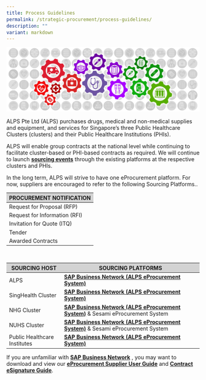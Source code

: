 ```yaml
---
title: Process Guidelines
permalink: /strategic-procurement/process-guidelines/
description: ""
variant: markdown
---
```

![](/images/alps_sourcing_events_process_guidelines_1920x640_clear.png)

ALPS Pte Ltd (ALPS) purchases drugs, medical and non-medical supplies and equipment, and services for Singapore’s three Public Healthcare Clusters (clusters) and their Public Healthcare Institutions (PHIs).

ALPS will enable group contracts at the national level while continuing to facilitate cluster-based or PHI-based contracts as required. We will continue to launch **[sourcing events](/strategic-procurement/national-sourcing-events/)** through the existing platforms at the respective clusters and PHIs.

In the long term, ALPS will strive to have one eProcurement platform. For now, suppliers are encouraged to refer to the following Sourcing Platforms..

<section>
	<table style="border-color: lightgray; border-width: 1px">
		<thead style="background-color: lightgray">
			<tr>
				<th>PROCUREMENT NOTIFICATION</th>
			</tr>
		</thead>
		<tbody>
			<tr>
				<td>Request for Proposal (RFP)</td>
			</tr>
			<tr>
				<td>Request for Information (RFI)</td>
			</tr>
			<tr>
				<td>Invitation for Quote (ITQ)</td>
			</tr>
			<tr>
				<td>Tender</td>
			</tr>
			<tr>
				<td>Awarded Contracts</td>
			</tr>
		</tbody>
	</table>
</section>

<br>

<section>
	<table style="border-color: lightgray; border-width: 1px">
		<thead style="background-color: lightgray">
			<tr>
				<th>SOURCING HOST</th>
				<th>SOURCING PLATFORMS</th>
			</tr>
		</thead>
		<tbody>
			<tr>
				<td>ALPS</td>
				<td><a target="_blank" style="font-weight: bold" href="https://supplier.ariba.com/">SAP Business Network (ALPS eProcurement System)</a></td>
			</tr>
			<tr>
				<td>SingHealth Cluster</td>
				<td><a target="_blank" style="font-weight: bold" href="https://supplier.ariba.com/">SAP Business Network (ALPS eProcurement System)</a></td>
			</tr>
			<tr>
				<td>NHG Cluster</td>
				<td><a target="_blank" style="font-weight: bold" href="https://supplier.ariba.com/">SAP Business Network (ALPS eProcurement System)</a> &amp; Sesami eProcurement System</td>
			</tr>
			<tr>
				<td>NUHS Cluster</td>
				<td><a target="_blank" style="font-weight: bold" href="https://supplier.ariba.com/">SAP Business Network (ALPS eProcurement System)</a> &amp; Sesami eProcurement System</td>
			</tr>
			<tr>
				<td>Public Healthcare Institutes</td>
				<td><a target="_blank" style="font-weight: bold" href="https://supplier.ariba.com/">SAP Business Network (ALPS eProcurement System)</a></td>
			</tr>
		</tbody>
	</table>
</section>

If you are unfamiliar with **[SAP Business Network](https://supplier.ariba.com/)** , you may want to download and view our **[eProcurement Supplier User Guide](https://for.sg/alps-eprocurement-supplier-user-guide)** and **[Contract eSignature Guide](/files/Sourcing%20Events/contract_esignature_guide_v1_2.pdf)**.